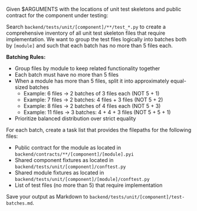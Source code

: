 Given $ARGUMENTS with the locations of unit test skeletons and public contract for the component under testing:

Search `backend/tests/unit/[component]/**/test_*.py` to create a comprehensive inventory of all unit test skeleton files that require implementation. We want to group the test files logically into batches both by `[module]` and such that each batch has no more than 5 files each.

**Batching Rules:**
- Group files by module to keep related functionality together
- Each batch must have no more than 5 files
- When a module has more than 5 files, split it into approximately equal-sized batches
  - Example: 6 files → 2 batches of 3 files each (NOT 5 + 1)
  - Example: 7 files → 2 batches: 4 files + 3 files (NOT 5 + 2)
  - Example: 8 files → 2 batches of 4 files each (NOT 5 + 3)
  - Example: 11 files → 3 batches: 4 + 4 + 3 files (NOT 5 + 5 + 1)
- Prioritize balanced distribution over strict equality

For each batch, create a task list that provides the filepaths for the following files:
  * Public contract for the module as located in `backend/contracts/**/[component]/[module].pyi`
  * Shared component fixtures as located in `backend/tests/unit/[component]/conftest.py`
  * Shared module fixtures as located in `backend/tests/unit/[component]/[module]/conftest.py`
  * List of test files (no more than 5) that require implementation

Save your output as Markdown to `backend/tests/unit/[component]/test-batches.md`.